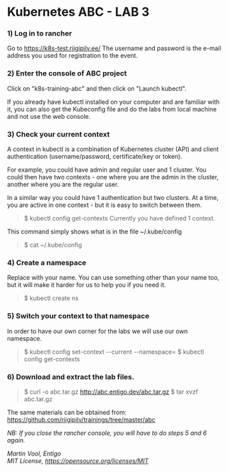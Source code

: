 # Kubernetes ABC - LAB 3

### 1) Log in to rancher

Go to https://k8s-test.riigipilv.ee/
The username and password is the e-mail address you used for registration to the event.


### 2) Enter the console of ABC project

Click on "k8s-training-abc" and then click on "Launch kubectl".

If you already have kubectl installed on your computer and are familiar with it, you can also get the Kubeconfig file and do the labs from local machine and not use the web console.

### 3) Check your current context

A context in kubectl is a combination of Kubernetes cluster (API) and client authentication (username/password, certificate/key or token).

For example, you could have admin and regular user and 1 cluster.
You could then have two contexts - one where you are the admin in the cluster, another where you are the regular user.

In a similar way you could have 1 authentication but two clusters. 
At a time, you are active in one context - but it is easy to switch between them.

> $ kubectl config get-contexts
Currently you have defined 1 context.

This command simply shows what is in the file  ~/.kube/config
> $ cat ~/.kube/config

### 4) Create a namespace

Replace <firstname-lastname> with your name. You can use something other than your name too, but it will make it harder for us to help you if you need it.

> $ kubectl create ns <firstname-lastname>


### 5) Switch your context to that namespace
In order to have our own corner for the labs we will use our own namespace.


> $ kubectl config set-context --current --namespace=<firstname-lastname>
> $ kubectl config get-contexts

### 6) Download and extract the lab files.
> $ curl -o abc.tar.gz http://abc.entigo.dev/abc.tar.gz
> $ tar xvzf abc.tar.gz

The same materials can be obtained from: https://github.com/riigipilv/trainings/tree/master/abc

*NB: If you close the rancher console, you will have to do steps 5 and 6 again.*



*Martin Vool, Entigo* </br>
*MIT License, https://opensource.org/licenses/MIT*
